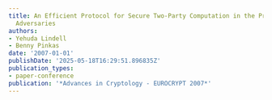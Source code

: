 ```yaml
---
title: An Efficient Protocol for Secure Two-Party Computation in the Presence of Malicious
  Adversaries
authors:
- Yehuda Lindell
- Benny Pinkas
date: '2007-01-01'
publishDate: '2025-05-18T16:29:51.896835Z'
publication_types:
- paper-conference
publication: '*Advances in Cryptology - EUROCRYPT 2007*'
---
```

